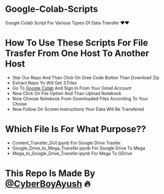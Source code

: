 # Google-Colab-Scripts
Google Colab Script For Various Types Of Data Transfer ❤️❤️

# How To Use These Scripts For File Trasfer From One Host To Another Host
* Star Our Repo And Than Click On Gree Code Button Than Download Zip
* Extract Repo Yo Will Get 3 Files
* Go To [Google Colab](https://colab.research.google.com) And Sign In From Your Gmail Account
* Now Click On File Option And Than Upload Notebook
* Now Choose Notebook From Downloaded Files According To Your Choise
* Now Follow On Screen Instructions Your Data Will Be Transfered

# Which File Is For What Purpose??
* Content_Transfer_GUI.ipynb For Google Drive Trasfer
* Google_Drive_to_Mega_Transfer.ipynb For Google Drive To Mega
* Mega_to_Google_Drive_Transfer.ipynb For Mega To GDrive

# This Repo Is Made By [@CyberBoyAyush](https://telegram.dog/cyberboyayush) 🔥
